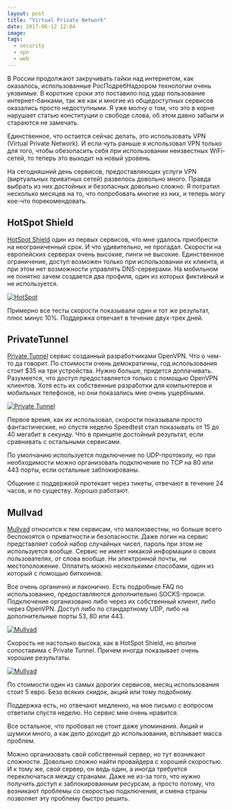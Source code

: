 ```yaml
---
layout: post
title: "Virtual Private Network"
date: 2017-06-12 12:04
image: 
tags: 
  - security
  - vpn
  - web
---
```

В России продолжают закручивать гайки над интернетом, как оказалось, использованные РосПодребНадзором технологии очень уязвимые. В короткие сроки это поставило под удар пользование интернет-банками, так же как и многие из общедоступных сервисов оказались просто недоступными. Я уже молчу о том, что это в корне нарушает статью конституции о свободе слова, об этом давно забыли и стараются не замечать.

Единственное, что остается сейчас делать, это использовать VPN (Virtual Private Network). И если чуть раньше я использовал VPN только для того, чтобы обезопасить себя при использовании неизвестных WiFi-сетей, то теперь это выходит на новый уровень.

На сегодняшний день сервисов, предоставляющих услуги VPN (виртуальных приватных сетей) развелось довольно много. Правда выбрать из них достойных и безопасных довольно сложно. Я потратил несколько месяцев на то, что попробовать многие из них, и теперь могу кое-что порекомендовать.

## HotSpot Shield

[HotSpot Shield](https://www.hsselite.com/ "HotSpot Shield") один из первых сервисов, что мне удалось приобрести на неограниченный срок. И что удивительно, не прогадал. Скорости на европейских серверах очень высокие, пинги не высокие. Единственное ограничение, доступ возможен только при использовании их клиента, и при этом нет возможности управлять DNS-серверами. На мобильном не понятно зачем создается два профиля, один из которых фиктивный и не используется.

[![HotSpot](https://static.juev.org/2017/06/HotSpot.png "HotSpot")](https://static.juev.org/2017/06/HotSpot.png "HotSpot")

Примерно все тесты скорости показывали один и тот же результат, плюс минус 10%. Поддержка отвечает в течение двух-трех дней.

## PrivateTunnel

[Private Tunnel](https://www.privatetunnel.com/home/ "Private Tunnel") сервис созданный разработчиками OpenVPN. Что о чем-то да говорит. По стоимости очень демократичны, год использования стоит $35 на три устройства. Нужно больше, придется доплачивать. Разумеется, что доступ предоставляется только с помощью OpenVPN клиентов. Хотя есть их собственные разработки для компьютеров и мобильных телефонов, но они показались мне очень ущербными.

[![Private Tunnel](https://static.juev.org/2017/06/PrivateTunnel.png "Private Tunnel")](https://static.juev.org/2017/06/PrivateTunnel.png "Private Tunnel")

Первое время, как их использовал, скорости показывали просто фантастические, но спустя неделю Speedtest стал показывать от 15 до 40 мегабит в секунду. Что в принципе достойный результат, если сравнивать с остальными сервисами.

По умолчанию используется подключение по UDP-протоколу, но при необходимости можно организовать подключение по TCP на 80 или 443 порты, если остальные заблокированы.

Общение с поддержкой протекает через тикеты, отвечают в течение 24 часов, и по существу. Хорошо работают.

## Mullvad

[Mullvad](https://mullvad.net "Mullvad") относится к тем сервисам, что малоизвестны, но больше всего беспокоятся о приватности и безопасности. Даже логин на сервис представляет собой набор случайных чисел, пароль при этом не используется вообще. Сервис не имеет никакой информации о своих пользователях, от слова вообще. Ни электронной почты, ни местоположение. Оплатить можно несколькими способами, один из который с помощью биткоинов. 

Все очень органично и лаконично. Есть подробные FAQ по использованию, предоставляются дополнительно SOCKS-прокси. Подключение организовано либо через их собственный клиент, либо через OpenVPN. Доступ либо по стандартному UDP, либо на дополнительные порты 53, 80 или 443.

[![Mullvad](https://static.juev.org/2017/06/mullvad.png "Mullvad")](https://static.juev.org/2017/06/mullvad.png "Mullvad")

Скорость не настолько высока, как в HotSpot Shield, но вполне сопоставима с Private Tunnel. Причем иногда показывает очень хорошие результаты.

[![Mullvad](https://static.juev.org/2017/06/mullvad-best.png "Mullvad")](https://static.juev.org/2017/06/mullvad-best.png "Mullvad")

По стоимости один из самых дорогих сервисов, месяц использования стоит 5 евро. Безо всяких скидок, акций или тому подобному.

Поддержка есть, но отвечают медленно, на мое письмо с вопросом ответили спустя неделю. Но сервис мне очень нравится.

Все остальное, что пробовал не стоит даже упоминания. Акций и шумихи много, а как дело доходит до использования, всплывает масса проблем.

Можно организовать свой собственный сервер, но тут возникают сложности. Довольно сложно найти провайдера с хорошей скоростью. И к тому же, свой сервер, он ведь один, а иногда требуется переключаться между странами. Даже не из-за того, что нужно получить доступ к заблокированным ресурсам, а просто потому, что возникают проблемы со скоростью подключения, и смена страны позволяет эту проблему быстро решить.
